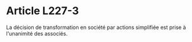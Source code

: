 # Article L227-3

La décision de transformation en société par actions simplifiée est prise à l'unanimité des associés.